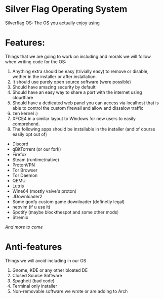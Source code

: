 # Silver Flag Operating System
Silverflag OS: The OS you actually enjoy using

# Features:
Things that we are going to work on including and morals we will follow when writing code for the OS:

1. Anything extra should be easy (trivially easy) to remove or disable, wether in the installer or after installation.
2. It should use purely open source software (were possible)
3. Should have amazing security by default
4. Should have an easy way to share a port with the internet using cloudflare
5. Should have a dedicated web panel you can access via localhost that is able to control the custom firewall and allow and dissalow traffic
6. zen kernel :)
7. XFCE4 in a similar layout to Windows for new users to easily comprehend.
8. The following apps should be installable in the installer (and of course easily opt out of)

* Discord
* qBitTorrent (or our fork)
* Firefox
* Steam (runtime/native)
* ProtonVPN
* Tor Browser
* Tor Daemon
* QEMU
* Lutris
* Wine64 (mostly valve's proton)
* JDownloader2
* Some goofy custom game downloader (definetly legal)
* neovim (if u use it)
* Spotify (maybe blockthespot and some other mods)
* Stremio

*And more to come*

# Anti-features
Things we will avoid including in our OS

1. Gnome, KDE or any other bloated DE
2. Closed Source Software
3. Spaghett (bad code)
4. Terminal only installer
5. Non-removable software we wrote or are adding to Arch

